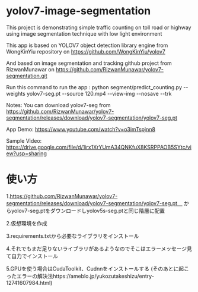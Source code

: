 # yolov7-image-segmentation
This project is demonstrating simple traffic counting on toll road or highway using image segmentation technique with low light environment

This app is based on YOLOV7 object detection library engine from WongKinYiu repository on https://github.com/WongKinYiu/yolov7

And based on image segmentation and tracking github project from RizwanMunawar on https://github.com/RizwanMunawar/yolov7-segmentation.git

Run this command to run the app : python segment/predict_counting.py --weights yolov7-seg.pt --source 120.mp4 --view-img --nosave --trk

Notes: You can download yolov7-seg from https://github.com/RizwanMunawar/yolov7-segmentation/releases/download/yolov7-segmentation/yolov7-seg.pt

App Demo: https://www.youtube.com/watch?v=o3imTspjnn8

Sample Video: https://drive.google.com/file/d/1irx1XrYUmA34QNKfuX8KSRPPAOB5SYtc/view?usp=sharing


# 使い方
1.https://github.com/RizwanMunawar/yolov7-segmentation/releases/download/yolov7-segmentation/yolov7-seg.pt　
からyolov7-seg.ptをダウンロードしyolov5s-seg.ptと同じ階層に配置

2.仮想環境を作成

3.requirements.txtから必要なライブラリをインストール

4.それでもまだ足りないライブラリがあるようなのでそこはエラーメッセージ見て自力でインストール

5.GPUを使う場合はCudaToolkit、Cudnnをインストールする
(そのあとに起こったエラーの解決法https://ameblo.jp/yukozutakeshizu/entry-12741607984.html)
